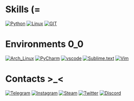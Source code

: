 # Skills (=
[![Python](https://img.shields.io/badge/-Python-3B3D87?style=flat-square&logo=python)](https://www.python.org/)
[![Linux](https://img.shields.io/badge/-Linux-gray?style=flat-square&logo=linux)](https://www.linux.org/)
[![GIT](https://img.shields.io/badge/-git-BF2D20?style=flat-square&logo=git)](https://git-scm.com/)





# Environments 0_0
[![Arch_Linux](https://img.shields.io/badge/-Arch-6EBFB4?style=flat-square&logo=archlinux)](https://archlinux.org/)
[![PyCharm](https://img.shields.io/badge/-PyCharm-0cce6b?style=flat-square&logo=pycharm)](https://www.jetbrains.com/pycharm/)
[![vscode](https://img.shields.io/badge/-VScode-blue?style=flat-square&logo=visualstudio)](https://code.visualstudio.com/)
[![Sublime.text](https://img.shields.io/badge/-Sublime_Text-EB7D3D?style=flat-square&logo=sublimetext)](https://www.sublimetext.com/)
[![Vim](https://img.shields.io/badge/-Vim-14cf26?style=flat-square&logo=vim)](https://www.vim.org/)





# Contacts >_<
[![Telegram](https://img.shields.io/badge/-Telegram-blue?style=for-the-badge&logo=telegram)](https://t.me/oyusami)
[![Instagram](https://img.shields.io/badge/-Instagram-purple?style=for-the-badge&logo=instagram)](https://www.instagram.com/sigma.git/)
[![Steam](https://img.shields.io/badge/-Steam-black?style=for-the-badge&logo=steam)](https://steamcommunity.com/id/apatheticslayer) 
[![Twitter](https://img.shields.io/badge/-Twitter-425CE1?style=for-the-badge&logo=twitter)](https://twitter.com/animebakacode)
[![Discord](https://img.shields.io/badge/-discord-393240?style=for-the-badge&logo=discord)](https://discord.com/users/screensquad#0118)
